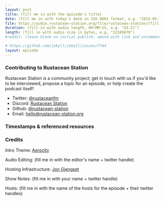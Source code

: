 ```yaml
---
layout: post
title: (fill me in with the episode's title)
date: (fill me in with today's date in ISO 8601 format, e.g. "2015-05-15T16:00:00+0000")
file: https://audio.rustacean-station.org/file/rustacean-station/(fill me in with the episode mp3 filename)
duration: (fill in with audio length, HH:MM:SS, e.g. "43:21")
length: (fill in with audio size in bytes, e.g. "12345678")
#reddit: (leave blank on initial publish, amend with link and uncomment this line after Reddit thread has been posted)

# https://github.com/jekyll/jekyll/issues/7744
layout: episode
---
```


<!--
The episode introduction goes here.
The first paragraph should ideally be short, and is used in various
places as a "short description" for the episode. Any subsequent
paragraphs show up as "expanded description".
-->

### Contributing to Rustacean Station

<!-- You can probably leave this as-is -->

Rustacean Station is a community project; get in touch with us if you'd like to be interviewed, propose a topic for an episode, or help create the podcast itself!

 - Twitter: [@rustaceanfm](https://twitter.com/rustaceanfm)
 - Discord: [Rustacean Station](https://discord.gg/cHc3Gyc)
 - Github: [@rustacean-station](https://github.com/rustacean-station/)
 - Email: [hello@rustacean-station.org](mailto:hello@rustacean-station.org)

### Timestamps & referenced resources

<!--
In this section, leave timestamped notes of the form:

 - [@HH:MM:SS] - Topic at first timestamp
 - [@HH:MM:SS] - Topic at second timestamp
     - A link to additional material discussed during the preceding topic

-->

### Credits

Intro Theme: [Aerocity](https://twitter.com/AerocityMusic)

Audio Editing: (fill me in with the editor's name + twitter handle)

Hosting Infrastructure: [Jon Gjengset](https://twitter.com/jonhoo/)

Show Notes: (fill me in with your name + twitter handle)

Hosts: (fill me in with the name of the hosts for the episode + their twitter handles)
